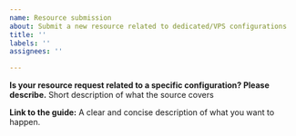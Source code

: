 ```yaml
---
name: Resource submission
about: Submit a new resource related to dedicated/VPS configurations
title: ''
labels: ''
assignees: ''

---
```


**Is your resource request related to a specific configuration? Please describe.**
Short description of what the source covers

**Link to the guide:**
A clear and concise description of what you want to happen.

